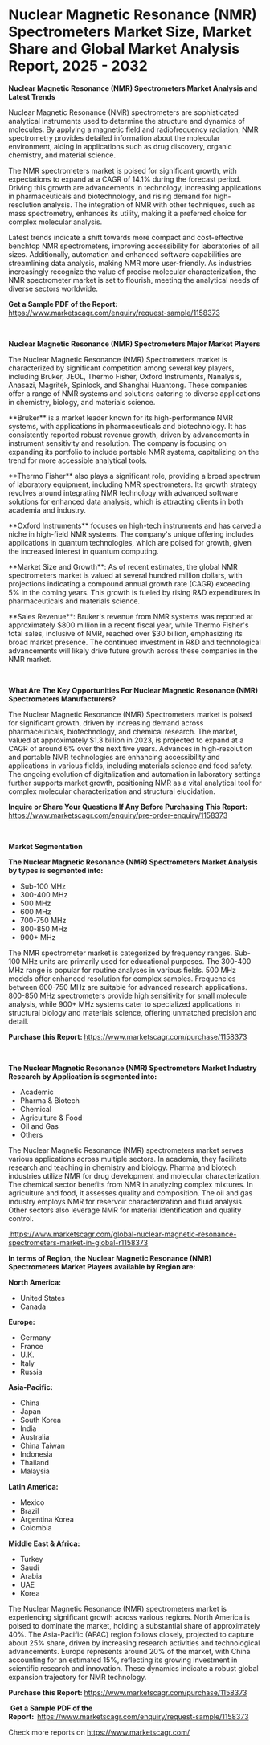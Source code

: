 <p><h1>Nuclear Magnetic Resonance (NMR) Spectrometers Market Size, Market Share and Global Market Analysis Report, 2025 - 2032</h1></p><p><strong>Nuclear Magnetic Resonance (NMR) Spectrometers Market Analysis and Latest Trends</strong></p>
<p><p>Nuclear Magnetic Resonance (NMR) spectrometers are sophisticated analytical instruments used to determine the structure and dynamics of molecules. By applying a magnetic field and radiofrequency radiation, NMR spectrometry provides detailed information about the molecular environment, aiding in applications such as drug discovery, organic chemistry, and material science.</p><p>The NMR spectrometers market is poised for significant growth, with expectations to expand at a CAGR of 14.1% during the forecast period. Driving this growth are advancements in technology, increasing applications in pharmaceuticals and biotechnology, and rising demand for high-resolution analysis. The integration of NMR with other techniques, such as mass spectrometry, enhances its utility, making it a preferred choice for complex molecular analysis.</p><p>Latest trends indicate a shift towards more compact and cost-effective benchtop NMR spectrometers, improving accessibility for laboratories of all sizes. Additionally, automation and enhanced software capabilities are streamlining data analysis, making NMR more user-friendly. As industries increasingly recognize the value of precise molecular characterization, the NMR spectrometer market is set to flourish, meeting the analytical needs of diverse sectors worldwide.</p></p>
<p><strong>Get a Sample PDF of the Report:&nbsp;</strong> <a href="https://www.marketscagr.com/enquiry/request-sample/1158373?utm_campaign=3368&utm_medium=2&utm_source=Github&utm_content=ia&utm_term=11042025&utm_id=nuclear-magnetic-resonance-nmr-spectrometers">https://www.marketscagr.com/enquiry/request-sample/1158373</a></p>
<p>&nbsp;</p>
<p><strong>Nuclear Magnetic Resonance (NMR) Spectrometers Major Market Players</strong></p>
<p><p>The Nuclear Magnetic Resonance (NMR) Spectrometers market is characterized by significant competition among several key players, including Bruker, JEOL, Thermo Fisher, Oxford Instruments, Nanalysis, Anasazi, Magritek, Spinlock, and Shanghai Huantong. These companies offer a range of NMR systems and solutions catering to diverse applications in chemistry, biology, and materials science.</p><p>**Bruker** is a market leader known for its high-performance NMR systems, with applications in pharmaceuticals and biotechnology. It has consistently reported robust revenue growth, driven by advancements in instrument sensitivity and resolution. The company is focusing on expanding its portfolio to include portable NMR systems, capitalizing on the trend for more accessible analytical tools.</p><p>**Thermo Fisher** also plays a significant role, providing a broad spectrum of laboratory equipment, including NMR spectrometers. Its growth strategy revolves around integrating NMR technology with advanced software solutions for enhanced data analysis, which is attracting clients in both academia and industry.</p><p>**Oxford Instruments** focuses on high-tech instruments and has carved a niche in high-field NMR systems. The company's unique offering includes applications in quantum technologies, which are poised for growth, given the increased interest in quantum computing.</p><p>**Market Size and Growth**: As of recent estimates, the global NMR spectrometers market is valued at several hundred million dollars, with projections indicating a compound annual growth rate (CAGR) exceeding 5% in the coming years. This growth is fueled by rising R&D expenditures in pharmaceuticals and materials science.</p><p>**Sales Revenue**: Bruker's revenue from NMR systems was reported at approximately $800 million in a recent fiscal year, while Thermo Fisher's total sales, inclusive of NMR, reached over $30 billion, emphasizing its broad market presence. The continued investment in R&D and technological advancements will likely drive future growth across these companies in the NMR market.</p></p>
<p>&nbsp;</p>
<p><strong>What Are The Key Opportunities For Nuclear Magnetic Resonance (NMR) Spectrometers Manufacturers?</strong></p>
<p><p>The Nuclear Magnetic Resonance (NMR) Spectrometers market is poised for significant growth, driven by increasing demand across pharmaceuticals, biotechnology, and chemical research. The market, valued at approximately $1.3 billion in 2023, is projected to expand at a CAGR of around 6% over the next five years. Advances in high-resolution and portable NMR technologies are enhancing accessibility and applications in various fields, including materials science and food safety. The ongoing evolution of digitalization and automation in laboratory settings further supports market growth, positioning NMR as a vital analytical tool for complex molecular characterization and structural elucidation.</p></p>
<p><strong>Inquire or Share Your Questions If Any Before Purchasing This Report:</strong> <a href="https://www.marketscagr.com/enquiry/pre-order-enquiry/1158373?utm_campaign=3368&utm_medium=2&utm_source=Github&utm_content=ia&utm_term=11042025&utm_id=nuclear-magnetic-resonance-nmr-spectrometers">https://www.marketscagr.com/enquiry/pre-order-enquiry/1158373</a></p>
<p>&nbsp;</p>
<p><strong>Market Segmentation</strong></p>
<p><strong>The Nuclear Magnetic Resonance (NMR) Spectrometers Market Analysis by types is segmented into:</strong></p>
<p><ul><li>Sub-100 MHz</li><li>300-400 MHz</li><li>500 MHz</li><li>600 MHz</li><li>700-750 MHz</li><li>800-850 MHz</li><li>900+ MHz</li></ul></p>
<p><p>The NMR spectrometer market is categorized by frequency ranges. Sub-100 MHz units are primarily used for educational purposes. The 300-400 MHz range is popular for routine analyses in various fields. 500 MHz models offer enhanced resolution for complex samples. Frequencies between 600-750 MHz are suitable for advanced research applications. 800-850 MHz spectrometers provide high sensitivity for small molecule analysis, while 900+ MHz systems cater to specialized applications in structural biology and materials science, offering unmatched precision and detail.</p></p>
<p><strong>Purchase this Report:&nbsp;</strong><a href="https://www.marketscagr.com/purchase/1158373?utm_campaign=3368&utm_medium=2&utm_source=Github&utm_content=ia&utm_term=11042025&utm_id=nuclear-magnetic-resonance-nmr-spectrometers">https://www.marketscagr.com/purchase/1158373</a></p>
<p>&nbsp;</p>
<p><strong>The Nuclear Magnetic Resonance (NMR) Spectrometers Market Industry Research by Application is segmented into:</strong></p>
<p><ul><li>Academic</li><li>Pharma & Biotech</li><li>Chemical</li><li>Agriculture & Food</li><li>Oil and Gas</li><li>Others</li></ul></p>
<p><p>The Nuclear Magnetic Resonance (NMR) spectrometers market serves various applications across multiple sectors. In academia, they facilitate research and teaching in chemistry and biology. Pharma and biotech industries utilize NMR for drug development and molecular characterization. The chemical sector benefits from NMR in analyzing complex mixtures. In agriculture and food, it assesses quality and composition. The oil and gas industry employs NMR for reservoir characterization and fluid analysis. Other sectors also leverage NMR for material identification and quality control.</p></p>
<p><a href="https://www.marketscagr.com/global-nuclear-magnetic-resonance-spectrometers-market-in-global-r1158373?utm_campaign=3368&utm_medium=2&utm_source=Github&utm_content=ia&utm_term=11042025&utm_id=nuclear-magnetic-resonance-nmr-spectrometers">&nbsp;https://www.marketscagr.com/global-nuclear-magnetic-resonance-spectrometers-market-in-global-r1158373</a></p>
<p><strong>In terms of Region, the Nuclear Magnetic Resonance (NMR) Spectrometers Market Players available by Region are:</strong></p>
<p>
    <p> <strong> North America: </strong>
        <ul>
            <li>United States</li>
            <li>Canada</li>
        </ul>
        </p> 
    <p> <strong> Europe: </strong>
        <ul>
            <li>Germany</li>
            <li>France</li>
            <li>U.K.</li>
            <li>Italy</li>
            <li>Russia</li>
        </ul>
        </p> 
    <p> <strong> Asia-Pacific: </strong>
        <ul>
            <li>China</li>
            <li>Japan</li>
            <li>South Korea</li>
            <li>India</li>
            <li>Australia</li>
            <li>China Taiwan</li>
            <li>Indonesia</li>
            <li>Thailand</li>
            <li>Malaysia</li>
        </ul>
        </p> 
    <p> <strong> Latin America: </strong>
        <ul>
            <li>Mexico</li>
            <li>Brazil</li>
            <li>Argentina Korea</li>
            <li>Colombia</li>
        </ul>
        </p> 
    <p> <strong> Middle East & Africa: </strong>
        <ul>
            <li>Turkey</li>
            <li>Saudi</li>
            <li>Arabia</li>
            <li>UAE</li>
            <li>Korea</li>
        </ul>
    </p>
    </p>
<p><p>The Nuclear Magnetic Resonance (NMR) spectrometers market is experiencing significant growth across various regions. North America is poised to dominate the market, holding a substantial share of approximately 40%. The Asia-Pacific (APAC) region follows closely, projected to capture about 25% share, driven by increasing research activities and technological advancements. Europe represents around 20% of the market, with China accounting for an estimated 15%, reflecting its growing investment in scientific research and innovation. These dynamics indicate a robust global expansion trajectory for NMR technology.</p></p>
<p><strong>Purchase this Report: </strong><a href="https://www.marketscagr.com/purchase/1158373?utm_campaign=3368&utm_medium=2&utm_source=Github&utm_content=ia&utm_term=11042025&utm_id=nuclear-magnetic-resonance-nmr-spectrometers">https://www.marketscagr.com/purchase/1158373</a></p>
<p>&nbsp;<strong>Get a Sample PDF of the Report:&nbsp;&nbsp;</strong><a href="https://www.marketscagr.com/enquiry/request-sample/1158373?utm_campaign=3368&utm_medium=2&utm_source=Github&utm_content=ia&utm_term=11042025&utm_id=nuclear-magnetic-resonance-nmr-spectrometers">https://www.marketscagr.com/enquiry/request-sample/1158373</a></p>
<p><strong></strong></p>
<p>Check more reports on <a href="https://www.marketscagr.com/?utm_campaign=3368&utm_medium=2&utm_source=Github&utm_content=ia&utm_term=11042025&utm_id=nuclear-magnetic-resonance-nmr-spectrometers">https://www.marketscagr.com/</a></p>